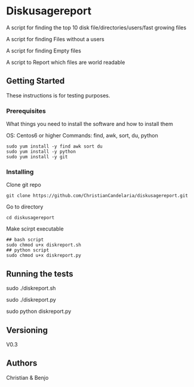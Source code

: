 # Diskusagereport
A script for finding the top 10 disk file/directories/users/fast growing files

A script for finding Files without a users

A script for finding Empty files

A script to Report which files are world readable

## Getting Started
These instructions is for testing purposes.


### Prerequisites
What things you need to install the software and how to install them

OS: Centos6 or higher
Commands: find, awk, sort, du, python

```
sudo yum install -y find awk sort du 
sudo yum install -y python
sudo yum install -y git
```

### Installing

Clone git repo
```
git clone https://github.com/ChristianCandelaria/diskusagereport.git
```

Go to directory
```
cd diskusagereport
```

Make scirpt executable
```
## bash script
sudo chmod u+x diskreport.sh
## python script
sudo chmod u+x diskreport.py
```

## Running the tests

sudo ./diskreport.sh

sudo ./diskreport.py

sudo python diskreport.py

## Versioning

V0.3

## Authors

Christian & Benjo
